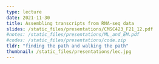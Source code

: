 ```yaml
---
type: lecture
date: 2021-11-30
title: Assembling transcripts from RNA-seq data
slides: /static_files/presentations/CMSC423_F21_12.pdf
#notes: /static_files/presentations/ML_and_EM.pdf
#codes: /static_files/presentations/code.zip
tldr: "finding the path and walking the path"
thumbnail: /static_files/presentations/lec.jpg
---
```

